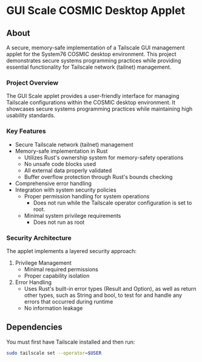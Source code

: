 # GUI Scale COSMIC Desktop Applet

## About

A secure, memory-safe implementation of a Tailscale GUI management applet for the System76 COSMIC desktop environment. This project demonstrates secure systems programming practices while providing essential functionality for Tailscale network (tailnet) management.

### Project Overview

The GUI Scale applet provides a user-friendly interface for managing Tailscale configurations within the COSMIC desktop environment. It showcases secure systems programming practices while maintaining high usability standards.

### Key Features

- Secure Tailscale network (tailnet) management
- Memory-safe implementation in Rust
    - Utilizes Rust's ownership system for memory-safety operations
    - No unsafe code blocks used
    - All external data properly validated
    - Buffer overflow protection through Rust's bounds checking
- Comprehensive error handling
- Integration with system security policies
    - Proper permission handling for system operations
        - Does not run while the Tailscale operator configuration is set to root.
    - Minimal system privilege requirements
        - Does not run as root

### Security Architecture

The applet implements a layered security approach:

1. Privilege Management
    - Minimal required permissions
    - Proper capability isolation
2. Error Handling
    - Uses Rust's built-in error types (Result and Option), as well as return other types, such as String and bool, to test for and handle any errors that occurred during runtime
    - No information leakage

## Dependencies

You must first have Tailscale installed and then run:


```bash
sudo tailscale set --operator=$USER